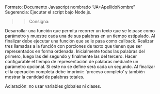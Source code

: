 Formato: Documento Javascript nombrado “JA+ApellidoNombre” Sugerencia: Ejecutar el script bajo Node.js.

>> Consigna: 

Desarrollar una función que permita recorrer un texto que se le pase como parámetro y muestre cada una de sus palabras en un tiempo estipulado. Al finalizar debe ejecutar una función que se le pasa como callback.
Realizar tres llamadas a la función con porciones de texto que tienen que ser representados en forma ordenada. Inicialmente todas las palabras del primero, luego las del segundo y finalmente las del tercero. 
Hacer configurable el tiempo de representación de palabras mediante un parámetro opcional. Si este no se define será cada un segundo.
Al finalizar el la operación completa debe imprimir: ‘proceso completo’ y también mostrar la cantidad de palabras totales.

Aclaración: no usar variables globales ni clases.
